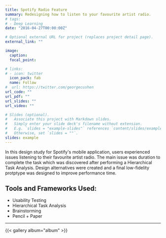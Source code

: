 ```yaml
---
title: Spotify Radio Feature
summary: Redesigning how to listen to your favourite artist radio.
# tags:
# - Deep Learning
date: "2016-04-27T00:00:00Z"

# Optional external URL for project (replaces project detail page).
external_link: ""

image:
  caption: 
  focal_point:

# links:
# - icon: twitter
  icon_pack: fab
  name: Follow
#  url: https://twitter.com/georgecushen
url_code: ""
url_pdf: ""
url_slides: ""
url_video: ""

# Slides (optional).
#   Associate this project with Markdown slides.
#   Simply enter your slide deck's filename without extension.
#   E.g. `slides = "example-slides"` references `content/slides/example-slides.md`.
#   Otherwise, set `slides = ""`.
slides: example
---
```


In this design study for Spotify's mobile application, users experienced issues listening to their favourite artist radio. The main issue was duration to complete the task which was discovered after performing a Hierarchical Task Analysis. Design alternatives were created and a final low-fidelity protptype was designed to improve performance time.

**Tools and Frameworks Used:**
---
* Usability Testing
* Hierarchical Task Analysis
* Brainstorming
* Pencil + Paper

--- 
  {{< gallery album="album" >}}

